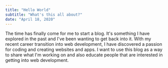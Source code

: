 ```yaml
---
title: "Hello World"
subtitle: "What's this all about?"
date: "April 18, 2020"
---
```


The time has finally come for me to start a blog. It's something I have explored in the past and I've been wanting to get back into it. With my recent career transition into web development, I have discovered a passion for coding and creating websites and apps. I want to use this blog as a way to share what I'm working on and also educate people that are interested in getting into web development.
